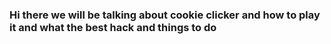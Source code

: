 ### Hi there we will be talking about cookie clicker and how to play it and what the best hack and things to do

<!--
**mrorange12



